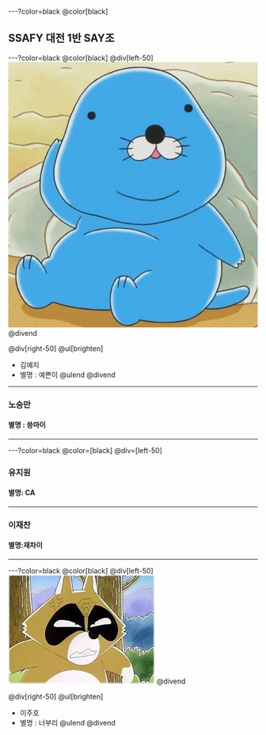 ---?color=black
@color[black]
## SSAFY 대전 1반 SAY조
---?color=black
@color[black]
@div[left-50] 
![bonobono](./img/bonobono.jpg)
@divend

@div[right-50]
@ul[brighten]
* 김예지
* 별명 : 예쁜이
@ulend 
@divend
---
### 노승만

#### 별명 : 씅마이

---
---?color=black
@color=[black]
@div=[left-50]
### 유지원

#### 별명: CA

---

### 이재찬

#### 별명:재차이

---
---?color=black
@color[black]
@div[left-50] 
![bonobono](./img/i1351720937.jpg)
@divend

@div[right-50]
@ul[brighten]
 * 이주호
 * 별명 : 너부리
@ulend 
@divend


